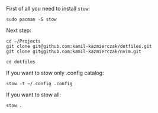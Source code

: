 First of all you need to install ```stow```:
```
sudo pacman -S stow
```

Next step:
```
cd ~/Projects
git clone git@github.com:kamil-kazmierczak/dotfiles.git
git clone git@github.com:kamil-kazmierczak/nvim.git

cd dotfiles
```

If you want to stow only .config catalog:
```
stow -t ~/.config .config
```

If you want to stow all:
```
stow .
```

